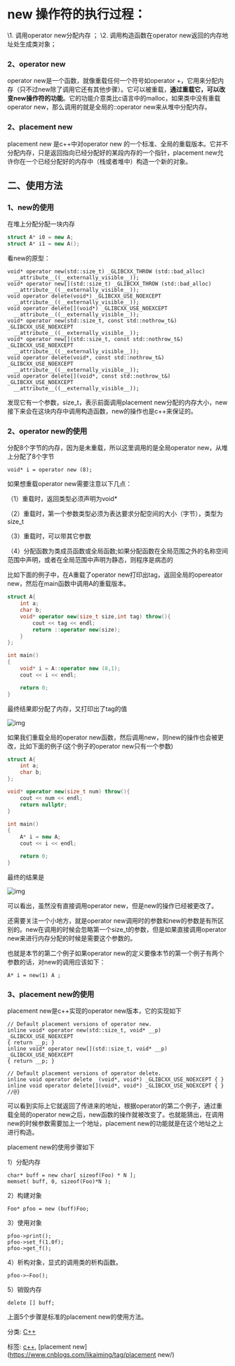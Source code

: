 
# new 操作符的执行过程：
\1. 调用operator new分配内存 ；
\2. 调用构造函数在operator new返回的内存地址处生成类对象；

### 2、operator new

operator new是一个函数，就像重载任何一个符号如operator +，它用来分配内存（只不过new除了调用它还有其他步骤）。它可以被重载，**通过重载它，可以改变new操作符的功能**。它的功能介意类比c语言中的malloc，如果类中没有重载operator new，那么调用的就是全局的::operator new来从堆中分配内存。

### 2、placement new

placement new 是c++中对operator new 的一个标准、全局的重载版本。它并不分配内存，只是返回指向已经分配好的某段内存的一个指针，placement new允许你在一个已经分配好的内存中（栈或者堆中）构造一个新的对象。

## 二、使用方法

### 1、new的使用

在堆上分配分配一块内存

``` cpp
struct A* i0 = new A;
struct A* i1 = new A();
```

看new的原型：


```
void* operator new(std::size_t) _GLIBCXX_THROW (std::bad_alloc)
  __attribute__((__externally_visible__));
void* operator new[](std::size_t) _GLIBCXX_THROW (std::bad_alloc)
  __attribute__((__externally_visible__));
void operator delete(void*) _GLIBCXX_USE_NOEXCEPT
  __attribute__((__externally_visible__));
void operator delete[](void*) _GLIBCXX_USE_NOEXCEPT
  __attribute__((__externally_visible__));
void* operator new(std::size_t, const std::nothrow_t&) _GLIBCXX_USE_NOEXCEPT
  __attribute__((__externally_visible__));
void* operator new[](std::size_t, const std::nothrow_t&) _GLIBCXX_USE_NOEXCEPT
  __attribute__((__externally_visible__));
void operator delete(void*, const std::nothrow_t&) _GLIBCXX_USE_NOEXCEPT
  __attribute__((__externally_visible__));
void operator delete[](void*, const std::nothrow_t&) _GLIBCXX_USE_NOEXCEPT
  __attribute__((__externally_visible__));
```


发现它有一个参数，size_t，表示前面调用placement new分配的内存大小，new接下来会在这块内存中调用构造函数，new的操作也是c++来保证的。

### 2、operator new的使用

分配8个字节的内存，因为是未重载，所以这里调用的是全局operator new，从堆上分配了8个字节

```
void* i = operator new (8);
```

如果想重载operator new需要注意以下几点：

（1）重载时，返回类型必须声明为void*

（2）重载时，第一个参数类型必须为表达要求分配空间的大小（字节），类型为size_t

（3）重载时，可以带其它参数

（4）分配函数为类成员函数或全局函数;如果分配函数在全局范围之外的名称空间范围中声明，或者在全局范围中声明为静态，则程序是病态的

比如下面的例子中，在A重载了operator new打印出tag，返回全局的opereator new，然后在main函数中调用A的重载版本。


``` cpp
struct A{
    int a;
    char b;
    void* operator new(size_t size,int tag) throw(){
        cout << tag << endl;
        return ::operator new(size);
    }
};

int main()
{
    void* i = A::operator new (8,1);
    cout << i << endl;

    return 0;
}
```


最终结果即分配了内存，又打印出了tag的值

![img](https://images2018.cnblogs.com/blog/1184911/201807/1184911-20180730205934307-1363296662.png)

如果我们重载全局的operator new函数，然后调用new，则new的操作也会被更改，比如下面的例子(这个例子的operator new只有一个参数)


``` cpp
struct A{
    int a;
    char b;
};

void* operator new(size_t num) throw(){
    cout << num << endl;
    return nullptr;
}

int main()
{
    A* i = new A;
    cout << i << endl;

    return 0;
}
```


最终的结果是

![img](https://images2018.cnblogs.com/blog/1184911/201807/1184911-20180730212829310-1090639798.png)

可以看出，虽然没有直接调用operator new，但是new的操作已经被更改了。

还需要关注一个小地方，就是operator new调用时的参数和new的参数是有所区别的。new在调用的时候会忽略第一个size_t的参数，但是如果直接调用operator new来进行内存分配的时候是需要这个参数的。

也就是本节的第二个例子如果operator new的定义要像本节的第一个例子有两个参数的话，对new的调用应该如下：

```
A* i = new(1) A ;
```

### 3、placement new的使用

placement new是c++实现的operator new版本，它的实现如下

```
// Default placement versions of operator new.
inline void* operator new(std::size_t, void* __p) _GLIBCXX_USE_NOEXCEPT
{ return __p; }
inline void* operator new[](std::size_t, void* __p) _GLIBCXX_USE_NOEXCEPT
{ return __p; }

// Default placement versions of operator delete.
inline void operator delete  (void*, void*) _GLIBCXX_USE_NOEXCEPT { }
inline void operator delete[](void*, void*) _GLIBCXX_USE_NOEXCEPT { }
//@}
```



可以看到实际上它就返回了传进来的地址，根据operator的第二个例子，通过重载全局的operator new之后，new函数的操作就被改变了。也就能猜出，在调用new的时候参数需要加上一个地址，placement new的功能就是在这个地址之上进行构造。

placement new的使用步骤如下

1）分配内存

```
char* buff = new char[ sizeof(Foo) * N ];
memset( buff, 0, sizeof(Foo)*N );
```

2）构建对象

```
Foo* pfoo = new (buff)Foo;
```

3）使用对象

```
pfoo->print();
pfoo->set_f(1.0f);
pfoo->get_f();
```

4）析构对象，显式的调用类的析构函数。

```
pfoo->~Foo();
```

5）销毁内存

```
delete [] buff;
```

上面5个步骤是标准的placement new的使用方法。

 



分类: [C++](https://www.cnblogs.com/likaiming/category/1133044.html)

标签: [c++](https://www.cnblogs.com/likaiming/tag/c%2B%2B/), [placement new](https://www.cnblogs.com/likaiming/tag/placement new/)